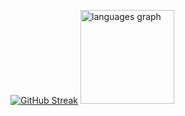 [![GitHub Streak](https://streak-stats.demolab.com?user=Farrel44&theme=dark)](https://git.io/streak-stats)
<img src="https://github-readme-stats.vercel.app/api/top-langs?username=Farrel44&locale=en&hide_title=false&layout=compact&card_width=300&langs_count=5&theme=dracula&hide_border=false&order=2" height="150" alt="languages graph"  />

